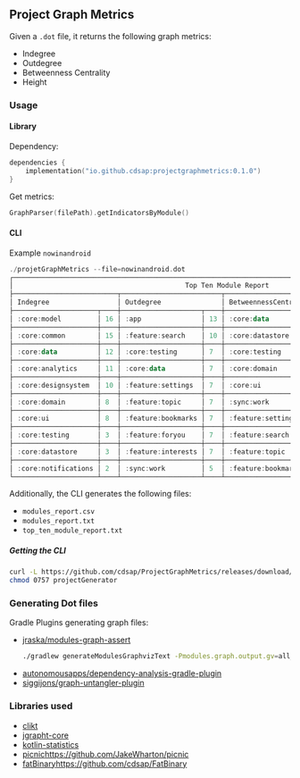 ## Project Graph Metrics
Given a `.dot` file, it returns the following graph metrics:
* Indegree
* Outdegree
* Betweenness Centrality
* Height

### Usage

#### Library
Dependency:
```kotlin
dependencies {
    implementation("io.github.cdsap:projectgraphmetrics:0.1.0")
}
```
Get metrics:
```kotlin
GraphParser(filePath).getIndicatorsByModule()
```
#### CLI
Example `nowinandroid`
```kotlin
./projetGraphMetrics --file=nowinandroid.dot
┌────────────────────────────────────────────────────────────────────────────────────────────────────────────┐
│                                           Top Ten Module Report                                            │
├──────────────────────────┬─────────────────────────┬────────────────────────────┬──────────────────────────┤
│ Indegree                 │ Outdegree               │ BetweennessCentrality      │ Height                   │
├─────────────────────┬────┼────────────────────┬────┼────────────────────┬───────┼──────────────────────┬───┤
│ :core:model         │ 16 │ :app               │ 13 │ :core:data         │ 72.0  │ :app                 │ 7 │
├─────────────────────┼────┼────────────────────┼────┼────────────────────┼───────┼──────────────────────┼───┤
│ :core:common        │ 15 │ :feature:search    │ 10 │ :core:datastore    │ 16.5  │ :feature:search      │ 6 │
├─────────────────────┼────┼────────────────────┼────┼────────────────────┼───────┼──────────────────────┼───┤
│ :core:data          │ 12 │ :core:testing      │ 7  │ :core:testing      │ 14.5  │ :sync:sync-test      │ 5 │
├─────────────────────┼────┼────────────────────┼────┼────────────────────┼───────┼──────────────────────┼───┤
│ :core:analytics     │ 11 │ :core:data         │ 7  │ :core:domain       │ 14.0  │ :core:datastore-test │ 5 │
├─────────────────────┼────┼────────────────────┼────┼────────────────────┼───────┼──────────────────────┼───┤
│ :core:designsystem  │ 10 │ :feature:settings  │ 7  │ :core:ui           │ 10.14 │ :core:data-test      │ 5 │
├─────────────────────┼────┼────────────────────┼────┼────────────────────┼───────┼──────────────────────┼───┤
│ :core:domain        │ 8  │ :feature:topic     │ 7  │ :sync:work         │ 3.0   │ :app-nia-catalog     │ 5 │
├─────────────────────┼────┼────────────────────┼────┼────────────────────┼───────┼──────────────────────┼───┤
│ :core:ui            │ 8  │ :feature:bookmarks │ 7  │ :feature:settings  │ 0.14  │ :feature:settings    │ 5 │
├─────────────────────┼────┼────────────────────┼────┼────────────────────┼───────┼──────────────────────┼───┤
│ :core:testing       │ 3  │ :feature:foryou    │ 7  │ :feature:search    │ 0.14  │ :feature:topic       │ 5 │
├─────────────────────┼────┼────────────────────┼────┼────────────────────┼───────┼──────────────────────┼───┤
│ :core:datastore     │ 3  │ :feature:interests │ 7  │ :feature:topic     │ 0.14  │ :feature:bookmarks   │ 5 │
├─────────────────────┼────┼────────────────────┼────┼────────────────────┼───────┼──────────────────────┼───┤
│ :core:notifications │ 2  │ :sync:work         │ 5  │ :feature:bookmarks │ 0.14  │ :feature:foryou      │ 5 │
└─────────────────────┴────┴────────────────────┴────┴────────────────────┴───────┴──────────────────────┴───┘

```
Additionally, the CLI generates the following files:
* `modules_report.csv`
* `modules_report.txt`
* `top_ten_module_report.txt`
##### Getting the CLI
```bash
curl -L https://github.com/cdsap/ProjectGraphMetrics/releases/download/v0.1.0/projectGraphMetrics --output projectGraphMetrics
chmod 0757 projectGenerator
```

### Generating Dot files
Gradle Plugins generating graph files:
- [jraska/modules-graph-assert](https://github.com/jraska/modules-graph-assert)
  ```bash
  ./gradlew generateModulesGraphvizText -Pmodules.graph.output.gv=all_modules
  ```
- [autonomousapps/dependency-analysis-gradle-plugin](https://github.com/autonomousapps/dependency-analysis-gradle-plugin)
- [siggijons/graph-untangler-plugin](https://github.com/siggijons/graph-untangler-plugin)

### Libraries used
* [clikt](https://github.com/ajalt/clikt)
* [jgrapht-core](https://github.com/jgrapht/jgrapht)
* [kotlin-statistics](https://central.sonatype.com/artifact/org.nield/kotlin-statistics)
* [picnic](https://github.com/JakeWharton/picnic)https://github.com/JakeWharton/picnic
* [fatBinary](https://github.com/cdsap/FatBinary)https://github.com/cdsap/FatBinary
